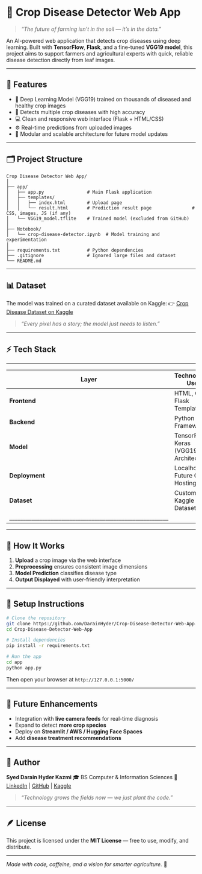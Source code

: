 # 🌿 Crop Disease Detector Web App

> *“The future of farming isn’t in the soil — it’s in the data.”*

An AI-powered web application that detects crop diseases using deep learning. Built with **TensorFlow**, **Flask**, and a fine-tuned **VGG19 model**, this project aims to support farmers and agricultural experts with quick, reliable disease detection directly from leaf images.

---

## 🚀 Features

* 🧠 Deep Learning Model (VGG19) trained on thousands of diseased and healthy crop images
* 🌱 Detects multiple crop diseases with high accuracy
* 💻 Clean and responsive web interface (Flask + HTML/CSS)
* ⚙️ Real-time predictions from uploaded images
* 🧾 Modular and scalable architecture for future model updates

---

## 🗂️ Project Structure

```
Crop Disease Detector Web App/
│
├── app/
│   ├── app.py                # Main Flask application
│   ├── templates/
│   │   ├── index.html        # Upload page
│   │   └── result.html       # Prediction result page               # CSS, images, JS (if any)
│   └── VGG19_model.tflite    # Trained model (excluded from GitHub)
│
├── Notebook/
│   └── crop-disease-detector.ipynb  # Model training and experimentation
│
├── requirements.txt          # Python dependencies  
├── .gitignore                # Ignored large files and dataset  
└── README.md
```

---

## 📊 Dataset

The model was trained on a curated dataset available on Kaggle:
👉 [Crop Disease Dataset on Kaggle](https://www.kaggle.com/datasets/sawabedarain/dataset)

> *“Every pixel has a story; the model just needs to listen.”*

---

## ⚡ Tech Stack
____________________________________________________________
| Layer          | Technologies Used                       |
| -------------- | --------------------------------------- |
| **Frontend**   | HTML, CSS, Flask Templates              |
| **Backend**    | Python (Flask Framework)                |
| **Model**      | TensorFlow / Keras (VGG19 Architecture) |
| **Deployment** | Localhost / Future Cloud Hosting        |
| **Dataset**    | Custom Kaggle Dataset                   |
|__________________________________________________________|

---

## 🧠 How It Works

1. **Upload** a crop image via the web interface
2. **Preprocessing** ensures consistent image dimensions
3. **Model Prediction** classifies disease type
4. **Output Displayed** with user-friendly interpretation

---

## 🔧 Setup Instructions

```bash
# Clone the repository
git clone https://github.com/DarainHyder/Crop-Disease-Detector-Web-App.git
cd Crop-Disease-Detector-Web-App

# Install dependencies
pip install -r requirements.txt

# Run the app
cd app
python app.py
```

Then open your browser at `http://127.0.0.1:5000/`

---

## 🧩 Future Enhancements

* Integration with **live camera feeds** for real-time diagnosis
* Expand to detect **more crop species**
* Deploy on **Streamlit / AWS / Hugging Face Spaces**
* Add **disease treatment recommendations**

---

## 💬 Author

**Syed Darain Hyder Kazmi**
🎓 BS Computer & Information Sciences
🔗 [LinkedIn](https://www.linkedin.com/in/syed-darain-hyder-kazmi-a45a70306) | [GitHub](https://github.com/DarainHyder) | [Kaggle](https://www.kaggle.com/sawabedarain)

> *“Technology grows the fields now — we just plant the code.”*

---

## 🪶 License

This project is licensed under the **MIT License** — free to use, modify, and distribute.

---

*Made with code, caffeine, and a vision for smarter agriculture.* 🌾
